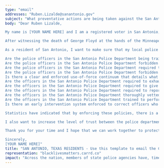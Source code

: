 ```yaml
---
type: "email"
addresses: "Ruben.Lizalde@sanantonio.gov"
subject: "What preventative actions are being taken against the San Antonio Police Department?"
body: "Dear Ruben Lizalde,

My name is [YOUR NAME HERE] and I am a registered voter in San Antonio, Texas. I am writing to you today to ask what you are doing, as the Chief of Staff District 3 of San Antonio, to ensure that your officers are not abusing their power and are held accountable for their actions.

After witnessing the death of George Floyd at the hands of the Minneapolis Police Department, I am left feeling outraged, frustrated, and hurt. The system has failed yet another black man and we are anxiously waiting to see if the officers responsible for his death will face consequences.

As a resident of San Antonio, I want to make sure that my local police department is taking the necessary preventative measures to ensure that incidents like this will not occur in the future. So I ask:

Are the police officers in the San Antonio Police Department being trained to de-escalate altercations by using peaceful conflict resolution strategies?
Are the police officers in the San Antonio Police Department forbidden from using carotid restraints (chokeholds, strangleholds, etc.) and hog-tying methods? Furthermore, are they forbidden from transporting civilians in uncomfortable positions, such as face down in a vehicle?
Are the police officers in the San Antonio Police Department required to intervene if they witness another officer using excessive force? Will officers be reprimanded if they fail to intervene?
Are the police officers in the San Antonio Police Department forbidden from shooting at moving vehicles?
Is there a clear and enforced use-of-force continuum that details what weapons and force are acceptable in a wide variety of civilian-police interactions?
Are the officers in the San Antonio Police Department required to exhaust every other possible option before using excessive force?
Are the officers in the San Antonio Police Department required to give a verbal warning to civilians before drawing their weapon or using excessive force?
Are the officers in the San Antonio Police Department required to report each time they threaten to or use force on civilians?
Are the officers in the San Antonio Police Department thoroughly vetted to ensure that they do not have a history with abuse, racism, xenophobia, homophobia / transphobia, or discrimination?
Are the officers in the San Antonio Police Department trained to perform and seek necessary medical action after using excessive force?
Is there an early intervention system enforced to correct officers who use excessive force? Additionally, how many complaints does an officer have to receive before they are reprimanded? Before they are terminated? More than three complaints are unacceptable.

Statistics have indicated that by enforcing these policies, there is a significant decrease in civilian complaints and injury due to excessive force. If any of the policies are not currently in place, then what is being done to ensure that they are going to be enforced in the near future? What can I do, as a concerned citizen, to set these policies in motion?

I also want to increase the level of trust between the police department and the community. To establish trust, there has to be transparency. I would like to see the San Antonio Police Department collect and report data on civilian deaths that occurred in custody and as a result of an officer’s use of excessive force. The data should be broken down by demographics and should showcase the race, gender, sexuality, and religion of the civilians. Allowing the public access to this information will show us where we, as a community, fall short.

Thank you for your time and I hope that we can work together to protect the San Antonio community. I refuse to let the next hashtag come from here.

Sincerely,
[YOUR NAME HERE]"
title: "SAN ANTONIO, TEXAS RESIDENTS - Use this template to email the Chief of Staff District 3 of San Antonio to quiz them on what preventive actions are being taken to protect against police brutality from the San Antonio Police Department."
representation: "blacklivesmatters.carrd.co"
impact: "Across the nation, members of state police agencies have, time and time again, abused their power and have killed black Americans in a horrific manner, devoid of any lawfulness. Our nation has observed the cruel and evil killings of George Floyd, Breonna Taylor, Eric Garner, Ahmed Aubrey, and countless others of black Americans. Email the Chief of Staff District 3 for the city of San Antonio and press the question--are you, Ruben Lizalde, taking any preventative actions to ensure that such acts of cruelty against African Americans don't happen as a consequence of policing with racist motives?"
---
```


